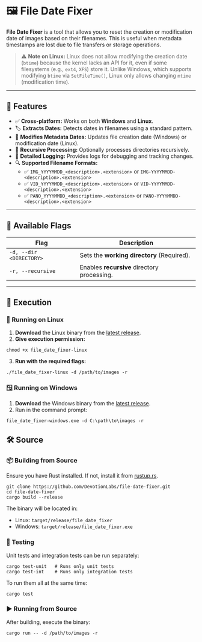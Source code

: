 # 🖼️ File Date Fixer

**File Date Fixer** is a tool that allows you to reset the creation or modification date of images based on their filenames. This is useful when metadata timestamps are lost due to file transfers or storage operations.

> ⚠ **Note on Linux:** Linux does not allow modifying the creation date (`btime`) because the kernel lacks an API for it, even if some filesystems (e.g., `ext4`, `XFS`) store it. Unlike Windows, which supports modifying `btime` via `SetFileTime()`, Linux only allows changing `mtime` (modification time).

---

## 🔧 Features

- ✅ **Cross-platform:** Works on both **Windows** and **Linux**.
- 🏷 **Extracts Dates:** Detects dates in filenames using a standard pattern.
- 📅 **Modifies Metadata Dates:** Updates file creation date (Windows) or modification date (Linux).
- 📂 **Recursive Processing:** Optionally processes directories recursively.
- 📜 **Detailed Logging:** Provides logs for debugging and tracking changes.
- 🔍 **Supported Filename Formats:**  
  - ✅ `IMG_YYYYMMDD_<description>.<extension>` or `IMG-YYYYMMDD-<description>.<extension>`
  - ✅ `VID_YYYYMMDD_<description>.<extension>` or `VID-YYYYMMDD-<description>.<extension>`  
  - ✅ `PANO_YYYYMMDD_<description>.<extension>` or `PANO-YYYYMMDD-<description>.<extension>`

---

## 🚩 Available Flags

| Flag                    | Description                                      |
|-------------------------|--------------------------------------------------|
| `-d, --dir <DIRECTORY>` | Sets the **working directory** (Required).      |
| `-r, --recursive`       | Enables **recursive** directory processing.     |

---

## 🚀 Execution

### **🐧 Running on Linux**
1. **Download** the Linux binary from the [latest release](https://github.com/DevotionLabs/file-date-fixer/releases).
2. **Give execution permission:**
```shell!
chmod +x file_date_fixer-linux
```
3. **Run with the required flags:**
```shell!
./file_date_fixer-linux -d /path/to/images -r
```

### **🪟  Running on Windows**
1. **Download** the Windows binary from the [latest release](https://github.com/DevotionLabs/file-date-fixer/releases).
2. Run in the command prompt:
```shell!
file_date_fixer-windows.exe -d C:\path\to\images -r
```

## 🛠 Source
### 📦 Building from Source

Ensure you have Rust installed. If not, install it from [rustup.rs](https://rustup.rs/).
```shell!
git clone https://github.com/DevotionLabs/file-date-fixer.git
cd file-date-fixer
cargo build --release
```

The binary will be located in:

- Linux: `target/release/file_date_fixer`
- Windows: `target/release/file_date_fixer.exe`

### 🧪 Testing

Unit tests and integration tests can be run separately:
```shell!
cargo test-unit   # Runs only unit tests
cargo test-int    # Runs only integration tests
```

To run them all at the same time:
```shell!
cargo test
```

### ▶️ Running from Source

After building, execute the binary:
```shell!
cargo run -- -d /path/to/images -r
```
